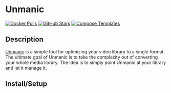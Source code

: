# Unmanic

[![Docker Pulls](https://img.shields.io/docker/pulls/josh5/unmanic?style=flat-square&color=607D8B&label=docker%20pulls&logo=docker)](https://hub.docker.com/r/josh5/unmanic)
[![GitHub Stars](https://img.shields.io/github/stars/josh5/unmanic?style=flat-square&color=607D8B&label=github%20stars&logo=github)](https://github.com/josh5/unmanic)
[![Compose Templates](https://img.shields.io/static/v1?style=flat-square&color=607D8B&label=compose&message=templates)](https://github.com/GhostWriters/DockSTARTer/tree/master/compose/.apps/unmanic)

## Description

[Unmanic](https://github.com/josh5/unmanic) is a simple tool for optimizing your video library to a single format. The ultimate goal of Unmanic is to take the complexity out of converting your whole media library. The idea is to simply point Unmanic at your library and let it manage it.

## Install/Setup
